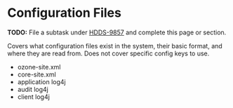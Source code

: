 # Configuration Files

**TODO:** File a subtask under [HDDS-9857](https://issues.apache.org/jira/browse/HDDS-9857) and complete this page or section.

Covers what configuration files exist in the system, their basic format, and where they are read from. Does not cover specific config keys to use.

- ozone-site.xml
- core-site.xml
- application log4j
- audit log4j
- client log4j

